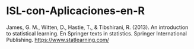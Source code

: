# ISL-con-Aplicaciones-en-R
James, G. M., Witten, D., Hastie, T., &amp; Tibshirani, R. (2013). An introduction to statistical learning. En Springer texts in statistics. Springer International Publishing. https://www.statlearning.com/
